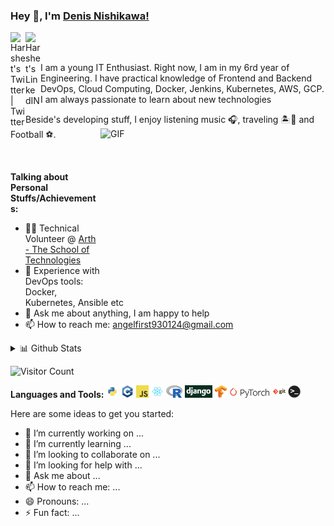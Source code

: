 ### Hey 👋, I'm [Denis Nishikawa!](https://www.linkedin.com/in/denis-nishikawa-8b0325227/)


<a href="https://twitter.com/denis-nishikawa">
  <img align="left" alt="Harshet's Twitter | Twitter" width="24px" src="https://img.icons8.com/color/96/000000/twitter--v2.png" />
</a>
<a href="https://www.linkedin.com/in/denis-nishikawa-8b0325227/">
  <img align="left" alt="Harshet's LinkedIN" width="24px" src="https://img.icons8.com/fluency/48/000000/linkedin.png" />
</a>
<br />
<br />

I am a young IT Enthusiast. Right now, I am in my 6rd year of Engineering. I have practical knowledge of Frontend and Backend DevOps, Cloud Computing,  Docker, Jenkins, Kubernetes, AWS, GCP. I am always passionate to learn about new technologies

Beside's developing stuff, I enjoy listening music 🎧, traveling 🏝️🗻 and Football ⚽.
  <img align="right" alt="GIF" width="360" height="260" src="https://media.giphy.com/media/qgQUggAC3Pfv687qPC/giphy.gif" />

<br />

**Talking about Personal Stuffs/Achievements:**

- 👨‍💻 Technical Volunteer @ [Arth - The School of Technologies](https://abema.tv/)
- 🌱 Experience with DevOps tools: Docker, Kubernetes, Ansible etc
- 💬 Ask me about anything, I am happy to help
- 📫 How to reach me: angelfirst930124@gmail.com

<details>
<summary>📊 Github Stats</summary>

<p align="left"> <img src="https://github-readme-stats.vercel.app/api?username=Harshetjain666&show_icons=true&hide_border=true&theme=gotham" alt="Harshet Jain | Stats" />   
  
 <p><img align="left" src="https://github-readme-streak-stats.herokuapp.com/?user=Harshetjain666&" alt="HarshetJain" /></p>


</details>

![Visitor Count](https://profile-counter.glitch.me/{Harshetjain666}/count.svg)

**Languages and Tools:**
<code><img height="20" src="https://raw.githubusercontent.com/github/explore/80688e429a7d4ef2fca1e82350fe8e3517d3494d/topics/python/python.png"></code>
<code><img height="20" src="https://raw.githubusercontent.com/github/explore/80688e429a7d4ef2fca1e82350fe8e3517d3494d/topics/cpp/cpp.png"></code>
<code><img height="20" src="https://raw.githubusercontent.com/github/explore/80688e429a7d4ef2fca1e82350fe8e3517d3494d/topics/javascript/javascript.png"></code>
<code><img height="20" src="https://raw.githubusercontent.com/github/explore/80688e429a7d4ef2fca1e82350fe8e3517d3494d/topics/react/react.png"></code>
<code><img height="20" src="https://github.com/chiragsamal/chiragsamal/blob/master/Images/Rlogo.png"></code>
<code><img height="20" src="https://github.com/chiragsamal/chiragsamal/blob/master/Images/django-logo-negative.png"></code>
<code><img height="20" src="https://github.com/chiragsamal/chiragsamal/blob/master/Images/Tensorflow_logo.svg.png"></code>
<code><img height="20" src="https://github.com/chiragsamal/chiragsamal/blob/master/Images/pytorch.jpeg"></code>
<code><img height="20" src="https://raw.githubusercontent.com/github/explore/80688e429a7d4ef2fca1e82350fe8e3517d3494d/topics/git/git.png"></code>
<code><img height="20" src="https://raw.githubusercontent.com/github/explore/80688e429a7d4ef2fca1e82350fe8e3517d3494d/topics/terminal/terminal.png"></code>





Here are some ideas to get you started:

- 🔭 I’m currently working on ...
- 🌱 I’m currently learning ...
- 👯 I’m looking to collaborate on ...
- 🤔 I’m looking for help with ...
- 💬 Ask me about ...
- 📫 How to reach me: ...
- 😄 Pronouns: ...
- ⚡ Fun fact: ...


